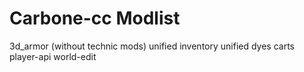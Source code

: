 Carbone-cc Modlist
==================

3d_armor (without technic mods)
unified inventory
unified dyes
carts
player-api
world-edit
